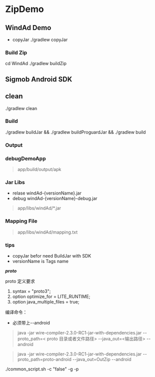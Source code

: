 # ZipDemo

## WindAd Demo

* copyJar ./gradlew copyJar

### Build Zip

cd WindAd ./gradlew buildZip

## Sigmob Android SDK

## clean

./gradlew clean

### Build

./gradlew buildJar && ./gradlew buildProguardJar && ./gradlew build

### Output

### debugDemoApp

> app/build/output/apk

### Jar Libs

* relase windAd-{versionName}.jar
* debug windAd-{versionName}-debug.jar

> app/libs/windAd/*.jar

### Mapping File

> app/libs/windAd/mapping.txt

### tips

* copyJar befor need BuildJar with SDK
* versionName is Tags name

***proto***

proto 定义要求

1. syntax = "proto3";
2. option optimize_for = LITE_RUNTIME;
3. option java_multiple_files = true;

编译命令：

* 必须带上--android

> java -jar wire-compiler-2.3.0-RC1-jar-with-dependencies.jar --proto_path=< proto 目录或者文件路径> --java_out=<输出路径> --android

> java -jar wire-compiler-2.3.0-RC1-jar-with-dependencies.jar --proto_path=proto-android --java_out=OutZip --android

./common_script.sh -c "false" -g -p
